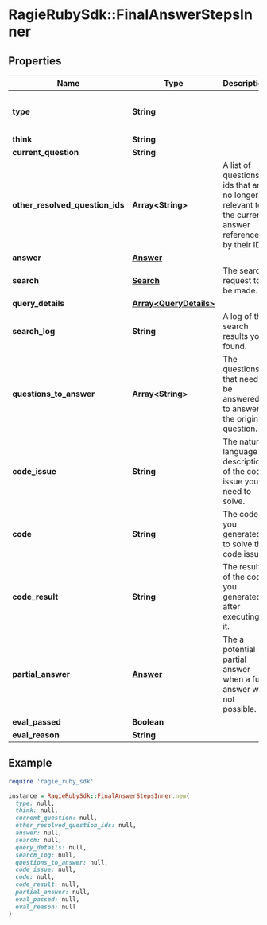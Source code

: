 # RagieRubySdk::FinalAnswerStepsInner

## Properties

| Name | Type | Description | Notes |
| ---- | ---- | ----------- | ----- |
| **type** | **String** |  | [optional][default to &#39;answer&#39;] |
| **think** | **String** |  |  |
| **current_question** | **String** |  |  |
| **other_resolved_question_ids** | **Array&lt;String&gt;** | A list of questions ids that are no longer relevant to the current answer referenced by their IDs. | [optional] |
| **answer** | [**Answer**](Answer.md) |  |  |
| **search** | [**Search**](Search.md) | The search request to be made. |  |
| **query_details** | [**Array&lt;QueryDetails&gt;**](QueryDetails.md) |  | [optional] |
| **search_log** | **String** | A log of the search results you found. | [optional][default to &#39;&#39;] |
| **questions_to_answer** | **Array&lt;String&gt;** | The questions that need to be answered to answer the original question. | [optional] |
| **code_issue** | **String** | The natural language description of the code issue you need to solve. |  |
| **code** | **String** | The code you generated to solve the code issue. | [optional][default to &#39;&#39;] |
| **code_result** | **String** | The result of the code you generated after executing it. | [optional][default to &#39;&#39;] |
| **partial_answer** | [**Answer**](Answer.md) | The a potential partial answer when a full answer was not possible. |  |
| **eval_passed** | **Boolean** |  |  |
| **eval_reason** | **String** |  |  |

## Example

```ruby
require 'ragie_ruby_sdk'

instance = RagieRubySdk::FinalAnswerStepsInner.new(
  type: null,
  think: null,
  current_question: null,
  other_resolved_question_ids: null,
  answer: null,
  search: null,
  query_details: null,
  search_log: null,
  questions_to_answer: null,
  code_issue: null,
  code: null,
  code_result: null,
  partial_answer: null,
  eval_passed: null,
  eval_reason: null
)
```

